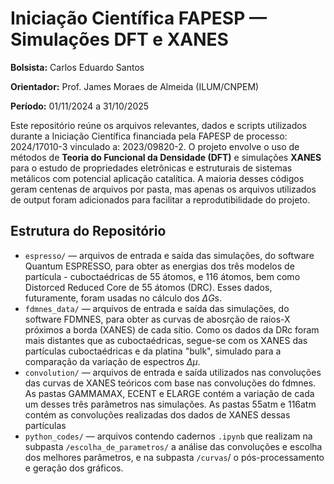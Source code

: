 # Iniciação Científica FAPESP — Simulações DFT e XANES

**Bolsista:** Carlos Eduardo Santos

**Orientador:** Prof. James Moraes de Almeida (ILUM/CNPEM)

**Período:** 01/11/2024 a 31/10/2025

Este repositório reúne os arquivos relevantes, dados e scripts utilizados durante a Iniciação Científica financiada pela FAPESP de processo: 2024/17010-3 vinculado a: 2023/09820-2. O projeto envolve o uso de métodos de **Teoria do Funcional da Densidade (DFT)** e simulações **XANES** para o estudo de propriedades eletrônicas e estruturais de sistemas metálicos com potencial aplicação catalítica. A maioria desses códigos geram centenas de arquivos por pasta, mas apenas os arquivos utilizados de output foram adicionados para facilitar a reprodutibilidade do projeto.

## Estrutura do Repositório

* `espresso/` — arquivos de entrada e saída das simulações, do software Quantum ESPRESSO, para obter as energias dos três modelos de partícula - cuboctaédricas de 55 átomos, e 116 átomos, bem como Distorced Reduced Core de 55 átomos (DRC). Esses dados, futuramente, foram usadas no cálculo dos $\Delta G$s.
* `fdmnes_data/` — arquivos de entrada e saída das simulações, do software FDMNES, para obter as curvas de abosrção de raios-X próximos a borda (XANES) de cada sítio. Como os dados da DRc foram mais distantes que as cuboctaédricas, segue-se com os XANES das partículas cuboctaédricas e da platina "bulk", simulado para a comparação da variação de espectros $\Delta \mu$.
* `convolution/` — arquivos de entrada e saída utilizados nas convoluções das curvas de XANES teóricos com base nas convoluções do fdmnes. As pastas GAMMAMAX, ECENT e ELARGE contém a variação de cada um desses três parâmetros nas simulações. As pastas 55atm e 116atm contém as convoluções realizadas dos dados de XANES dessas partículas
* `python_codes/` — arquivos contendo cadernos `.ipynb` que realizam na subpasta `/escolha_de_parametros/` a análise das convoluções e escolha dos melhores parâmetros, e na subpasta `/curvas`/ o pós-processamento e geração dos gráficos.
  
